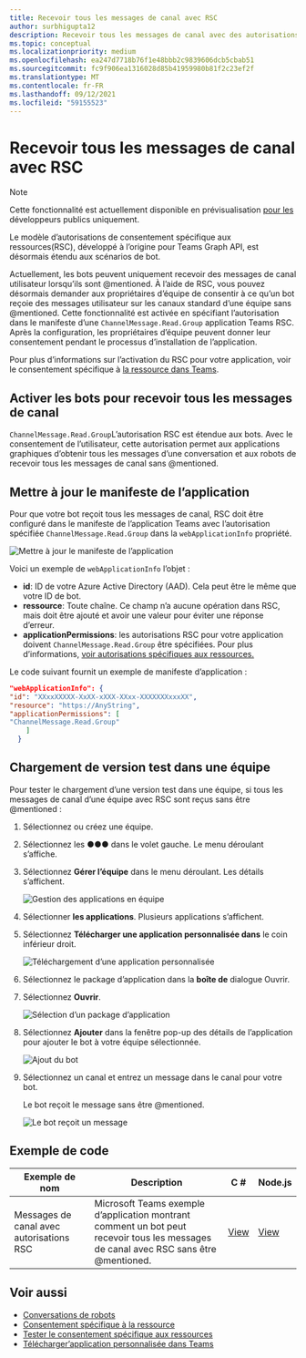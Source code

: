 ```yaml
---
title: Recevoir tous les messages de canal avec RSC
author: surbhigupta12
description: Recevoir tous les messages de canal avec des autorisations RSC
ms.topic: conceptual
ms.localizationpriority: medium
ms.openlocfilehash: ea247d7718b76f1e48bbb2c9839606dcb5cbab51
ms.sourcegitcommit: fc9f906ea1316028d85b41959980b81f2c23ef2f
ms.translationtype: MT
ms.contentlocale: fr-FR
ms.lasthandoff: 09/12/2021
ms.locfileid: "59155523"
---
```

# <a name="receive-all-channel-messages-with-rsc"></a>Recevoir tous les messages de canal avec RSC

> [!NOTE]
> Cette fonctionnalité est actuellement disponible en prévisualisation [pour les](../../../resources/dev-preview/developer-preview-intro.md) développeurs publics uniquement.

Le modèle d’autorisations de consentement spécifique aux ressources(RSC), développé à l’origine pour Teams Graph API, est désormais étendu aux scénarios de bot.

Actuellement, les bots peuvent uniquement recevoir des messages de canal utilisateur lorsqu’ils sont @mentioned. À l’aide de RSC, vous pouvez désormais demander aux propriétaires d’équipe de consentir à ce qu’un bot reçoie des messages utilisateur sur les canaux standard d’une équipe sans @mentioned. Cette fonctionnalité est activée en spécifiant l’autorisation dans le manifeste d’une `ChannelMessage.Read.Group` application Teams RSC. Après la configuration, les propriétaires d’équipe peuvent donner leur consentement pendant le processus d’installation de l’application.

Pour plus d’informations sur l’activation du RSC pour votre application, voir le consentement spécifique à [la ressource dans Teams](/microsoftteams/platform/graph-api/rsc/resource-specific-consent#update-your-teams-app-manifest).

## <a name="enable-bots-to-receive-all-channel-messages"></a>Activer les bots pour recevoir tous les messages de canal

`ChannelMessage.Read.Group`L’autorisation RSC est étendue aux bots. Avec le consentement de l’utilisateur, cette autorisation permet aux applications graphiques d’obtenir tous les messages d’une conversation et aux robots de recevoir tous les messages de canal sans @mentioned.

## <a name="update-app-manifest"></a>Mettre à jour le manifeste de l’application

Pour que votre bot reçoit tous les messages de canal, RSC doit être configuré dans le manifeste de l’application Teams avec l’autorisation spécifiée `ChannelMessage.Read.Group` dans la `webApplicationInfo` propriété.

![Mettre à jour le manifeste de l’application](~/bots/how-to/conversations/Media/appmanifest.png)

Voici un exemple de `webApplicationInfo` l’objet :

* **id**: ID de votre Azure Active Directory (AAD). Cela peut être le même que votre ID de bot.
* **ressource**: Toute chaîne. Ce champ n’a aucune opération dans RSC, mais doit être ajouté et avoir une valeur pour éviter une réponse d’erreur.
* **applicationPermissions**: les autorisations RSC pour votre application doivent `ChannelMessage.Read.Group` être spécifiées. Pour plus d’informations, [voir autorisations spécifiques aux ressources.](/microsoftteams/platform/graph-api/rsc/resource-specific-consent#resource-specific-permissions)

Le code suivant fournit un exemple de manifeste d’application :

```json
"webApplicationInfo": {
"id": "XXxxXXXXX-XxXX-xXXX-XXxx-XXXXXXXxxxXX",
"resource": "https://AnyString",
"applicationPermissions": [
"ChannelMessage.Read.Group"
    ]
  }
```

## <a name="sideload-in-a-team-to-test"></a>Chargement de version test dans une équipe

Pour tester le chargement d’une version test dans une équipe, si tous les messages de canal d’une équipe avec RSC sont reçus sans être @mentioned :

1. Sélectionnez ou créez une équipe.
1. Sélectionnez les &#x25CF;&#x25CF;&#x25CF; dans le volet gauche. Le menu déroulant s’affiche.
1. Sélectionnez **Gérer l’équipe** dans le menu déroulant. Les détails s’affichent.

   ![Gestion des applications en équipe](~/bots/how-to/conversations/Media/managingteam.png)

1. Sélectionner **les applications**. Plusieurs applications s’affichent.
1. Sélectionnez **Télécharger une application personnalisée dans** le coin inférieur droit.

    ![Téléchargement d’une application personnalisée](~/bots/how-to/conversations/Media/uploadingcustomapp.png)

1. Sélectionnez le package d’application dans la **boîte de** dialogue Ouvrir.
1. Sélectionnez **Ouvrir**.

    ![Sélection d’un package d’application](~/bots/how-to/conversations/Media/selectapppackage.png)

1. Sélectionnez **Ajouter** dans la fenêtre pop-up des détails de l’application pour ajouter le bot à votre équipe sélectionnée.

    ![Ajout du bot](~/bots/how-to/conversations/Media/addingbot.png)

1. Sélectionnez un canal et entrez un message dans le canal pour votre bot.

    Le bot reçoit le message sans être @mentioned.

    ![Le bot reçoit un message](~/bots/how-to/conversations/Media/botreceivingmessage.png)

## <a name="code-sample"></a>Exemple de code

| Exemple de nom | Description | C # |Node.js|
|-------------|-------------|------|----|
|Messages de canal avec autorisations RSC| Microsoft Teams exemple d’application montrant comment un bot peut recevoir tous les messages de canal avec RSC sans être @mentioned.|  [View](https://github.com/OfficeDev/Microsoft-Teams-Samples/tree/main/samples/bot-receive-channel-messages-withRSC/csharp) |    [View](https://github.com/OfficeDev/Microsoft-Teams-Samples/tree/main/samples/bot-receive-channel-messages-withRSC/nodejs) |

## <a name="see-also"></a>Voir aussi

* [Conversations de robots](/microsoftteams/platform/bots/how-to/conversations/conversation-basics)
* [Consentement spécifique à la ressource](/microsoftteams/resource-specific-consent)
* [Tester le consentement spécifique aux ressources](/microsoftteams/platform/graph-api/rsc/test-resource-specific-consent)
* [Télécharger’application personnalisée dans Teams](~/concepts/deploy-and-publish/apps-upload.md)
